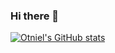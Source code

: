 ### Hi there 👋

<!--
**MerceaOtniel/MerceaOtniel** is a ✨ _special_ ✨ repository because its `README.md` (this file) appears on your GitHub profile.

Here are some ideas to get you started:

- 🔭 I’m currently working on ...
- 🌱 I’m currently learning ...
- 👯 I’m looking to collaborate on ...
- 🤔 I’m looking for help with ...
- 💬 Ask me about ...
- 📫 How to reach me: ...
- 😄 Pronouns: ...
- ⚡ Fun fact: ...
-->
[![Otniel's GitHub stats](https://github-readme-stats.vercel.app/api?username=MerceaOtniel&count_private=true&show_icons=true)](https://github.com/anuraghazra/github-readme-stats)
